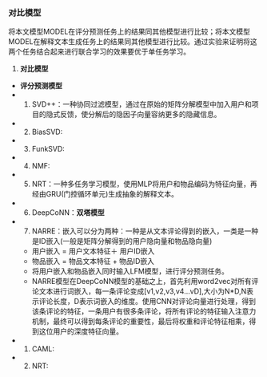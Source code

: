  
 ### 对比模型

 将本文模型MODEL在评分预测任务上的结果同其他模型进行比较；将本文模型MODEL在解释文本生成任务上的结果同其他模型进行比较。通过实验来证明将这两个任务结合起来进行联合学习的效果要优于单任务学习。

 1. **对比模型**
 - **评分预测模型**
 - 1. SVD++：一种协同过滤模型，通过在原始的矩阵分解模型中加入用户和项目的隐式反馈，使分解后的隐因子向量容纳更多的隐藏信息。
 - 2. BiasSVD:
 - 3. FunkSVD:
 - 4. NMF:
 - 5. NRT：一种多任务学习模型，使用MLP将用户和物品编码为特征向量，再经由GRU(门控循环单元)生成抽象的解释文本。
 - 6. DeepCoNN：**双塔模型**
 - 7. NARRE：嵌入可以分为两种：一种是从文本评论得到的嵌入，一类是一种是ID嵌入(一般是矩阵分解得到的用户隐向量和物品隐向量)
    - 用户嵌入 = 用户文本特征＋ 用户ID嵌入
    - 物品嵌入 = 物品文本特征 + 物品ID嵌入
    - 将用户嵌入和物品嵌入同时输入LFM模型，进行评分预测任务。
    - NARRE模型在DeepCoNN模型的基础之上，首先利用word2vec对所有评论文本进行词嵌入，每一条评论变成[v1,v2,v3,v4...vD],大小为N*D,N表示评论长度，D表示词嵌入的维度。使用CNN对评论向量进行处理，得到该条评论的特征，一条用户有很多条评论，将所有评论的特征输入注意力机制，最终可以得到每条评论的重要性，最后将权重和评论特征相乘，得到这位用户的深度特征向量。
 - 1. CAML:
 - 2. NRT: